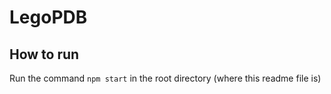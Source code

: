 # LegoPDB
## How to run
Run the command `npm start` in the root directory (where this readme file is)